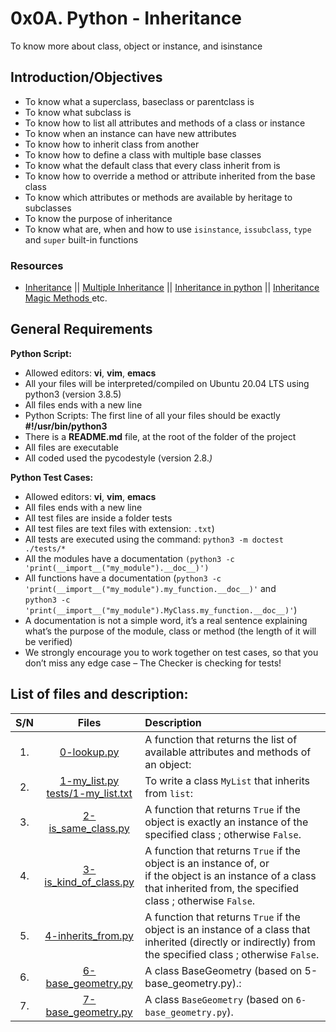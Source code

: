 # 0x0A. Python - Inheritance
To know more about class, object or instance, and isinstance
## Introduction/Objectives
* To know what a superclass, baseclass or parentclass is
* To know what subclass is
* To know how to list all attributes and methods of a class or instance
* To know when an instance can have new attributes
* To know how to inherit class from another
* To know how to define a class with multiple base classes
* To know what the default class that every class inherit from is
* To know how to override a method or attribute inherited from the base class
* To know which attributes or methods are available by heritage to subclasses
* To know the purpose of inheritance
* To know what are, when and how to use ``isinstance``, ``issubclass``, ``type`` and ``super`` built-in functions

### Resources
* [Inheritance](https://docs.python.org/3/tutorial/classes.html#inheritance) || [Multiple Inheritance](https://docs.python.org/3/tutorial/classes.html#multiple-inheritance) || [Inheritance in python](https://www.packt.com/inheritance-python/) || [Inheritance Magic Methods ](https://www.youtube.com/watch?v=d8kCdLCi6Lk) etc.

## General Requirements
**Python Script:**
* Allowed editors: **vi**, **vim**, **emacs**
* All your files will be interpreted/compiled on Ubuntu 20.04 LTS using python3 (version 3.8.5)
* All files ends with a new line
* Python Scripts: The first line of all your files should be exactly **#!/usr/bin/python3**
* There is a **README.md** file, at the root of the folder of the project
* All files are executable
* All coded used the pycodestyle (version 2.8.*)*

**Python Test Cases:**
* Allowed editors: **vi**, **vim**, **emacs**
* All files ends with a new line
* All test files are inside a folder tests
* All test files are text files with extension: ``.txt``)
* All tests are executed using the command: ``python3 -m doctest ./tests/*``
* All the modules have a documentation ``(python3 -c 'print(__import__("my_module").__doc__)')``
* All functions have a documentation (``python3 -c 'print(__import__("my_module").my_function.__doc__)'`` and <br> ``python3 -c 'print(__import__("my_module").MyClass.my_function.__doc__)'``)
* A documentation is not a simple word, it’s a real sentence explaining what’s the purpose of the module, class or method (the length of it will be verified)
* We strongly encourage you to work together on test cases, so that you don’t miss any edge case – The Checker is checking for tests!


## List of files and description:
| S/N   |       Files          |        Description  |
|:-----:|:--------------------:|:-------------------|
|1. | [0-lookup.py](https://github.com/Dikachis/alx-higher_level_programming/blob/master/0x0A-python-inheritance/0-lookup.py) | A function that returns the list of available attributes and methods of an object: |
|2. | [1-my_list.py](https://github.com/Dikachis/alx-higher_level_programming/blob/master/0x0A-python-inheritance/1-my_list.py) <br> [tests/1-my_list.txt](https://github.com/Dikachis/alx-higher_level_programming/tree/master/0x0A-python-inheritance/tests)| To write a class ``MyList`` that inherits from ``list``:|
|3. | [2-is_same_class.py](https://github.com/Dikachis/alx-higher_level_programming/blob/master/0x0A-python-inheritance/2-is_same_class.py) | A function that returns ``True`` if the object is exactly an instance of the specified class ; otherwise ``False``. |
|4. | [3-is_kind_of_class.py](https://github.com/Dikachis/alx-higher_level_programming/blob/master/0x0A-python-inheritance/3-is_kind_of_class.py) | A function that returns ``True`` if the object is an instance of, or <br> if the object is an instance of a class that inherited from, the specified class ; otherwise ``False``. |
|5. | [4-inherits_from.py](https://github.com/Dikachis/alx-higher_level_programming/blob/master/0x0A-python-inheritance/4-inherits_from.py) | A function that returns ``True`` if the object is an instance of a class that inherited (directly or indirectly) from the specified class ; otherwise ``False``. |
|6. | [6-base_geometry.py](https://github.com/Dikachis/alx-higher_level_programming/blob/master/0x0A-python-inheritance/6-base_geometry.py) | A class BaseGeometry (based on 5-base_geometry.py).: |
|7. | [7-base_geometry.py](https://github.com/Dikachis/alx-higher_level_programming/blob/master/0x0A-python-inheritance/7-base_geometry.py) | A class ``BaseGeometry`` (based on ``6-base_geometry.py``). |
